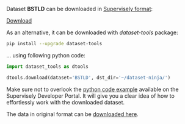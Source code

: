 Dataset **BSTLD** can be downloaded in [Supervisely format](https://developer.supervisely.com/api-references/supervisely-annotation-json-format):

 [Download](https://assets.supervisely.com/remote/eyJsaW5rIjogImZzOi8vYXNzZXRzLzM0OTlfQlNUTEQvYnN0bGQtRGF0YXNldE5pbmphLnRhciIsICJzaWciOiAibGgxd1JuRENJL0N2anl1YTNweVNjVTJaWTJVQ1BIQjVuMVZnMUUzVHkrVT0ifQ==)

As an alternative, it can be downloaded with *dataset-tools* package:
``` bash
pip install --upgrade dataset-tools
```

... using following python code:
``` python
import dataset_tools as dtools

dtools.download(dataset='BSTLD', dst_dir='~/dataset-ninja/')
```
Make sure not to overlook the [python code example](https://developer.supervisely.com/getting-started/python-sdk-tutorials/iterate-over-a-local-project) available on the Supervisely Developer Portal. It will give you a clear idea of how to effortlessly work with the downloaded dataset.

The data in original format can be [downloaded here](https://github.com/bosch-ros-pkg/bstld/tree/master/label_files).